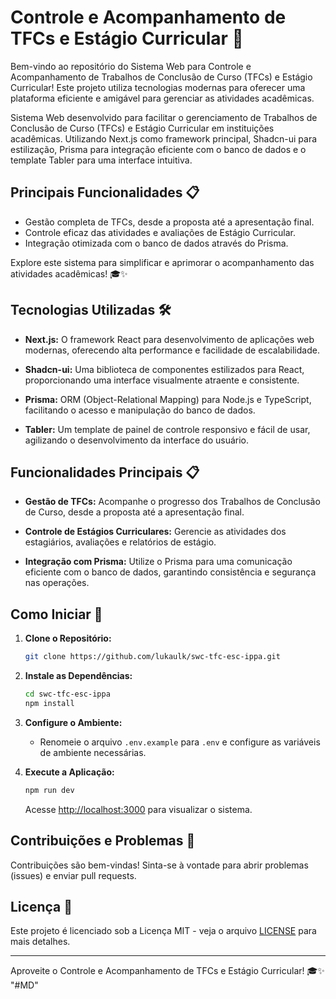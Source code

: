 # Controle e Acompanhamento de TFCs e Estágio Curricular 🚀

Bem-vindo ao repositório do Sistema Web para Controle e Acompanhamento de Trabalhos de Conclusão de Curso (TFCs) e Estágio Curricular! Este projeto utiliza tecnologias modernas para oferecer uma plataforma eficiente e amigável para gerenciar as atividades acadêmicas.

Sistema Web desenvolvido para facilitar o gerenciamento de Trabalhos de Conclusão de Curso (TFCs) e Estágio Curricular em instituições acadêmicas. Utilizando Next.js como framework principal, Shadcn-ui para estilização, Prisma para integração eficiente com o banco de dados e o template Tabler para uma interface intuitiva.

## Principais Funcionalidades 📋

- Gestão completa de TFCs, desde a proposta até a apresentação final.
- Controle eficaz das atividades e avaliações de Estágio Curricular.
- Integração otimizada com o banco de dados através do Prisma.

Explore este sistema para simplificar e aprimorar o acompanhamento das atividades acadêmicas! 🎓✨

## Tecnologias Utilizadas 🛠️

- **Next.js:** O framework React para desenvolvimento de aplicações web modernas, oferecendo alta performance e facilidade de escalabilidade.

- **Shadcn-ui:** Uma biblioteca de componentes estilizados para React, proporcionando uma interface visualmente atraente e consistente.

- **Prisma:** ORM (Object-Relational Mapping) para Node.js e TypeScript, facilitando o acesso e manipulação do banco de dados.

- **Tabler:** Um template de painel de controle responsivo e fácil de usar, agilizando o desenvolvimento da interface do usuário.

## Funcionalidades Principais 📋

- **Gestão de TFCs:** Acompanhe o progresso dos Trabalhos de Conclusão de Curso, desde a proposta até a apresentação final.

- **Controle de Estágios Curriculares:** Gerencie as atividades dos estagiários, avaliações e relatórios de estágio.

- **Integração com Prisma:** Utilize o Prisma para uma comunicação eficiente com o banco de dados, garantindo consistência e segurança nas operações.

## Como Iniciar 🚦

1. **Clone o Repositório:**
   ```bash
   git clone https://github.com/lukaulk/swc-tfc-esc-ippa.git
   ```

2. **Instale as Dependências:**
   ```bash
   cd swc-tfc-esc-ippa
   npm install
   ```

3. **Configure o Ambiente:**
   - Renomeie o arquivo `.env.example` para `.env` e configure as variáveis de ambiente necessárias.

4. **Execute a Aplicação:**
   ```bash
   npm run dev
   ```

   Acesse [http://localhost:3000](http://localhost:3000) para visualizar o sistema.

## Contribuições e Problemas 🤝

Contribuições são bem-vindas! Sinta-se à vontade para abrir problemas (issues) e enviar pull requests.

## Licença 📄

Este projeto é licenciado sob a Licença MIT - veja o arquivo [LICENSE](LICENSE) para mais detalhes.

---

Aproveite o Controle e Acompanhamento de TFCs e Estágio Curricular! 🎓✨
"#MD" 
